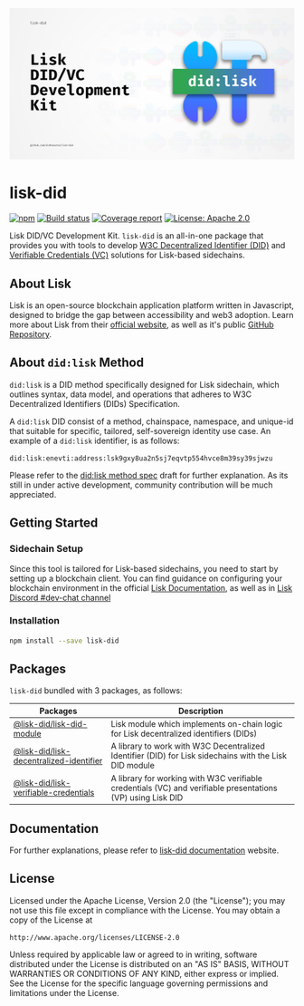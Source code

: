![Header](./static/lisk-did-header.jpg)

# lisk-did

[![npm](https://img.shields.io/npm/v/lisk-did)](https://npmjs.com/package/lisk-did)
[![Build status](https://img.shields.io/github/actions/workflow/status/aldhosutra/lisk-did/codecov.yml?branch=main)](https://github.com/aldhosutra/lisk-did/actions)
[![Coverage report](https://codecov.io/gh/aldhosutra/lisk-did/branch/main/graph/badge.svg?flag=lisk-did&precision=2)](https://app.codecov.io/gh/aldhosutra/lisk-did)
[![License: Apache 2.0](https://img.shields.io/github/license/aldhosutra/lisk-did?color=green)](http://www.apache.org/licenses/LICENSE-2.0)

Lisk DID/VC Development Kit. `lisk-did` is an all-in-one package that provides you with tools to develop [W3C Decentralized Identifier (DID)](https://www.w3.org/TR/did-core/) and [Verifiable Credentials (VC)](https://www.w3.org/TR/vc-data-model/) solutions for Lisk-based sidechains.

## About Lisk

Lisk is an open-source blockchain application platform written in Javascript, designed to bridge the gap between accessibility and web3 adoption. Learn more about Lisk from their [official website](https://lisk.com), as well as it's public [GitHub Repository](https://github.com/LiskHQ).

## About `did:lisk` Method

`did:lisk` is a DID method specifically designed for Lisk sidechain, which outlines syntax, data model, and operations that adheres to W3C Decentralized Identifiers (DIDs) Specification.

A `did:lisk` DID consist of a method, chainspace, namespace, and unique-id that suitable for specific, tailored, self-sovereign identity use case. An example of a `did:lisk` identifier, is as follows:

```abnf
did:lisk:enevti:address:lsk9gxy8ua2n5sj7eqvtp554hvce8m39sy39sjwzu
```

Please refer to the [did:lisk method spec](https://github.com/aldhosutra/lisk-did/blob/main/packages/lisk-did-module/docs/did-method-spec.md) draft for further explanation. As its still in under active development, community contribution will be much appreciated.

## Getting Started

### Sidechain Setup

Since this tool is tailored for Lisk-based sidechains, you need to start by setting up a blockchain client. You can find guidance on configuring your blockchain environment in the official [Lisk Documentation](https://lisk.com/documentation/beta/build-blockchain/create-blockchain-client.html), as well as in [Lisk Discord #dev-chat channel](https://lisk.chat/)

### Installation

```sh
npm install --save lisk-did
```

## Packages

`lisk-did` bundled with 3 packages, as follows:

| Packages                                                                                                     | Description                                                                                                 |
| ------------------------------------------------------------------------------------------------------------ | ----------------------------------------------------------------------------------------------------------- |
| [@lisk-did/lisk-did-module](https://npmjs.com/package/@lisk-did/lisk-did-module)                             | Lisk module which implements on-chain logic for Lisk decentralized identifiers (DIDs)                       |
| [@lisk-did/lisk-decentralized-identifier](https://npmjs.com/package/@lisk-did/lisk-decentralized-identifier) | A library to work with W3C Decentralized Identifier (DID) for Lisk sidechains with the Lisk DID module      |
| [@lisk-did/lisk-verifiable-credentials](https://npmjs.com/package/@lisk-did/lisk-verifiable-credentials)     | A library for working with W3C verifiable credentials (VC) and verifiable presentations (VP) using Lisk DID |

## Documentation

For further explanations, please refer to [lisk-did documentation](https://aldhosutra.github.io/lisk-did) website.

## License

Licensed under the Apache License, Version 2.0 (the "License");
you may not use this file except in compliance with the License.
You may obtain a copy of the License at

    http://www.apache.org/licenses/LICENSE-2.0

Unless required by applicable law or agreed to in writing, software
distributed under the License is distributed on an "AS IS" BASIS,
WITHOUT WARRANTIES OR CONDITIONS OF ANY KIND, either express or implied.
See the License for the specific language governing permissions and
limitations under the License.
